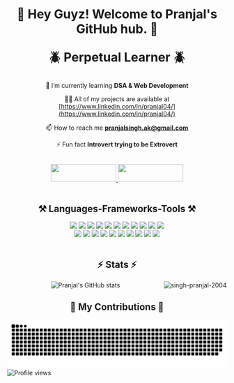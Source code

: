 <h1 align="center">👋 Hey Guyz! Welcome to Pranjal's GitHub hub. 🚀<br> 

🪲 Perpetual Learner 🪲</h1>

<div align="center">

🌱 I’m currently learning **DSA & Web Development**

👨‍💻 All of my projects are available at [https://www.linkedin.com/in/pranjal04/](https://www.linkedin.com/in/pranjal04/)

📫 How to reach me **pranjalsingh.ak@gmail.com**

⚡ Fun fact **Introvert trying to be Extrovert**
</div>

<br>

<div align="center"> 
  <a href="https://linkedin.com/in/pranjal04" target="_blank">
    <img src="https://img.shields.io/badge/LinkedIn-0077B5?style=for-the-badge&logo=linkedin&logoColor=white" style="width: 150px; height: 40px;" >
  </a>
  <a href="https://leetcode.com/singh_pranjal_" target="_blank">
    <img src="https://img.shields.io/badge/LeetCode-FFA116?style=for-the-badge&logo=leetcode&logoColor=white" style="width: 150px; height: 40px;" >
  </a>
</div>

<br>

<div align="center">
  <h2>⚒️ Languages-Frameworks-Tools ⚒️</h2>
  <img src="https://skillicons.dev/icons?i=html" />
  <img src="https://skillicons.dev/icons?i=css" />
  <img src="https://skillicons.dev/icons?i=javascript" />
  <img src="https://skillicons.dev/icons?i=typescript" />
  <img src="https://skillicons.dev/icons?i=react" />
  <img src="https://skillicons.dev/icons?i=bootstrap" />
  <img src="https://skillicons.dev/icons?i=angular" />
  <img src="https://skillicons.dev/icons?i=vscode" />
  <img src="https://skillicons.dev/icons?i=github" />
  <img src="https://skillicons.dev/icons?i=nodejs" />
  <img src="https://skillicons.dev/icons?i=python" />
  <br>
  <img src="https://skillicons.dev/icons?i=express" />
  <img src="https://skillicons.dev/icons?i=mongodb" />
  <img src="https://skillicons.dev/icons?i=c" />
  <img src="https://skillicons.dev/icons?i=cpp" />
  <img src="https://skillicons.dev/icons?i=java" />
  <img src="https://skillicons.dev/icons?i=nextjs" />
  <img src="https://skillicons.dev/icons?i=mysql" />
  <img src="https://skillicons.dev/icons?i=postgresql" />
  <img src="https://skillicons.dev/icons?i=figma" />
  <img src="https://skillicons.dev/icons?i=git" />
</div>

<br>

<div align="center"> 
  <h2>⚡ Stats ⚡</h2>
  <img align="right" src="https://github-readme-stats.vercel.app/api/top-langs?username=singh-pranjal-2004&show_icons=true&theme=radical&layout=compact" alt="singh-pranjal-2004" />
  
  ![Pranjal's GitHub stats](https://github-readme-stats.vercel.app/api?username=singh-pranjal-2004&show_icons=true&theme=radical&layout=compact)
</div>

<div align="center">
  <h2>🐍 My Contributions 🐍</h2>
  <img alt="snake eating my contributions" src="https://raw.githubusercontent.com/singh-pranjal-2004/singh-pranjal-2004/output/snake.svg" />
</div>

<img style="float: left;" src="https://komarev.com/ghpvc/?username=singh-pranjal-2004&color=blue" alt="Profile views">

